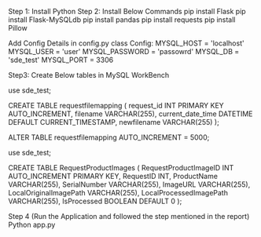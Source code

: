 Step 1: 
  Install Python
Step 2:
  Install Below Commands
  pip install Flask
  pip install Flask-MySQLdb
  pip install pandas
  pip install requests
  pip install Pillow

Add Config Details in config.py
  class Config:
    MYSQL_HOST = 'localhost'
    MYSQL_USER = 'user'
    MYSQL_PASSWORD = 'passowrd'
    MYSQL_DB = 'sde_test'
    MYSQL_PORT = 3306

Step3:
  Create Below tables in MySQL WorkBench
  
  use sde_test;
  
  CREATE TABLE requestfilemapping (
      request_id INT PRIMARY KEY AUTO_INCREMENT,
      filename VARCHAR(255),
      current_date_time DATETIME DEFAULT CURRENT_TIMESTAMP,
      newfilename VARCHAR(255)
  );
  
  ALTER TABLE requestfilemapping AUTO_INCREMENT = 5000;
  
  use sde_test;
  
  CREATE TABLE RequestProductImages (
      RequestProductImageID INT AUTO_INCREMENT PRIMARY KEY,
      RequestID INT,
      ProductName VARCHAR(255),
      SerialNumber VARCHAR(255),
      ImageURL VARCHAR(255),
      LocalOriginalImagePath VARCHAR(255),
      LocalProcessedImagePath VARCHAR(255),
      IsProcessed BOOLEAN DEFAULT 0
  );

Step 4 (Run the Application and followed the step mentioned in the report)
  Python app.py
  
